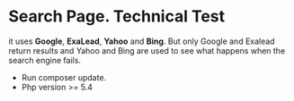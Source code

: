 # Search Page. Technical Test

it uses **Google**, **ExaLead**, **Yahoo** and **Bing**. But only Google and Exalead return results and Yahoo and Bing
 are used to see what happens when the search engine fails.
 
 * Run composer update.
 * Php version >= 5.4